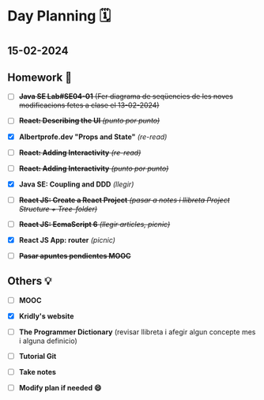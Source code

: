 # Day Planning :spiral_calendar:

## 15-02-2024

## Homework :pencil:

- [ ] ~~**Java SE Lab#SE04-01** (Fer diagrama de seqüencies de les noves modificacions fetes a clase el 13-02-2024)~~

- [ ] ~~**React: Describing the UI** *(punto por punto)*~~

- [x] **Albertprofe.dev "Props and State"** *(re-read)*

- [ ] ~~**React: Adding Interactivity** *(re-read)*~~

- [ ] ~~**React: Adding Interactivity** *(punto por punto)*~~

- [x] **Java SE: Coupling and DDD** *(llegir)*

- [ ] ~~**React JS: Create a React Project** *(pasar a notes i llibreta Project Structure + Tree-folder)*~~

- [ ] ~~**React JS: EcmaScript 6** *(llegir articles, picnic)*~~

- [x] **React JS App: router** *(picnic)*

- [ ] ~~**Pasar apuntes pendientes MOOC**~~

## Others :bulb:

+ [ ] **MOOC**
- [x] **Kridly's website**
+ [ ] **The Programmer Dictionary** (revisar llibreta i afegir algun concepte mes i alguna definicio)
- [ ] **Tutorial Git**

- [ ] **Take notes**

- [ ] **Modify plan if needed :smile:**
